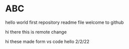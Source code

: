 # ABC
hello world 
first repository
 readme file 
 welcome to github
 
hi there this is remote change

hi these made form vs code
 hello 2/2/22
 